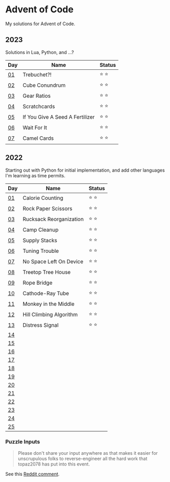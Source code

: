 # Advent of Code

My solutions for Advent of Code.

## 2023

Solutions in Lua, Python, and ...?

|Day|Name|Status|
|---|---|---|
|[01](https://adventofcode.com/2023/day/1)|Trebuchet?!|⭐ ⭐|
|[02](https://adventofcode.com/2023/day/2)|Cube Conundrum|⭐ ⭐|
|[03](https://adventofcode.com/2023/day/3)|Gear Ratios|⭐ ⭐|
|[04](https://adventofcode.com/2023/day/4)|Scratchcards|⭐ ⭐|
|[05](https://adventofcode.com/2023/day/5)|If You Give A Seed A Fertilizer|⭐ ⭐|
|[06](https://adventofcode.com/2023/day/6)|Wait For It|⭐ ⭐|
|[07](https://adventofcode.com/2023/day/7)|Camel Cards|⭐ ⭐|

## 2022

Starting out with Python for initial implementation, and add other languages I'm learning as time permits.

|Day|Name|Status|
|---|---|---|
|[01](https://adventofcode.com/2022/day/1)|Calorie Counting|⭐ ⭐|
|[02](https://adventofcode.com/2022/day/2)|Rock Paper Scissors|⭐ ⭐|
|[03](https://adventofcode.com/2022/day/3)|Rucksack Reorganization|⭐ ⭐|
|[04](https://adventofcode.com/2022/day/4)|Camp Cleanup|⭐ ⭐|
|[05](https://adventofcode.com/2022/day/5)|Supply Stacks|⭐ ⭐|
|[06](https://adventofcode.com/2022/day/6)|Tuning Trouble|⭐ ⭐|
|[07](https://adventofcode.com/2022/day/7)|No Space Left On Device|⭐ ⭐|
|[08](https://adventofcode.com/2022/day/8)|Treetop Tree House|⭐ ⭐|
|[09](https://adventofcode.com/2022/day/9)|Rope Bridge|⭐ ⭐|
|[10](https://adventofcode.com/2022/day/10)|Cathode-Ray Tube|⭐ ⭐|
|[11](https://adventofcode.com/2022/day/11)|Monkey in the Middle|⭐ ⭐|
|[12](https://adventofcode.com/2022/day/12)|Hill Climbing Algorithm|⭐ ⭐|
|[13](https://adventofcode.com/2022/day/13)|Distress Signal|⭐ ⭐|
|[14](https://adventofcode.com/2022/day/14)|||
|[15](https://adventofcode.com/2022/day/15)|||
|[16](https://adventofcode.com/2022/day/16)|||
|[17](https://adventofcode.com/2022/day/17)|||
|[18](https://adventofcode.com/2022/day/18)|||
|[19](https://adventofcode.com/2022/day/19)|||
|[20](https://adventofcode.com/2022/day/20)|||
|[21](https://adventofcode.com/2022/day/21)|||
|[22](https://adventofcode.com/2022/day/22)|||
|[23](https://adventofcode.com/2022/day/23)|||
|[24](https://adventofcode.com/2022/day/24)|||
|[25](https://adventofcode.com/2022/day/25)|||

### Puzzle Inputs

> Please don't share your input anywhere as that makes it easier for unscrupulous folks to reverse-engineer all the hard work that topaz2078 has put into this event.

See this [Reddit comment](https://www.reddit.com/r/adventofcode/comments/e7khy8/comment/fa13hb9/).

